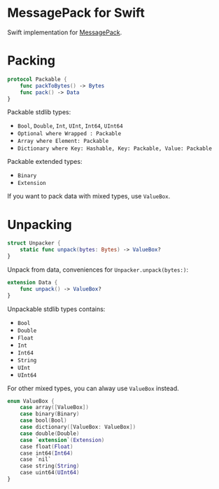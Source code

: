 # MessagePack for Swift

Swift implementation for [MessagePack](https://github.com/msgpack/msgpack/blob/master/spec.md).

# Packing

```swift
protocol Packable {
    func packToBytes() -> Bytes
    func pack() -> Data
}
```

Packable stdlib types:

- `Bool`, `Double`, `Int`, `UInt`, `Int64`, `UInt64`
- `Optional where Wrapped : Packable`
- `Array where Element: Packable` 
- `Dictionary where Key: Hashable, Key: Packable, Value: Packable`

Packable extended types:
- `Binary`
- `Extension`

If you want to pack data with mixed types, use `ValueBox`.

# Unpacking

```swift
struct Unpacker {
    static func unpack(bytes: Bytes) -> ValueBox?
}
```

Unpack from data, conveniences for `Unpacker.unpack(bytes:)`:

```swift
extension Data {
    func unpack() -> ValueBox?
}
```

Unpackable stdlib types contains:
- `Bool`
- `Double`
- `Float`
- `Int`
- `Int64`
- `String`
- `UInt`
- `UInt64`

For other mixed types, you can alway use `ValueBox` instead.

```swift
enum ValueBox {
    case array([ValueBox])
    case binary(Binary)
    case bool(Bool)
    case dictionary([ValueBox: ValueBox])
    case double(Double)
    case `extension`(Extension)
    case float(Float)
    case int64(Int64)
    case `nil`
    case string(String)
    case uint64(UInt64)
}
```
